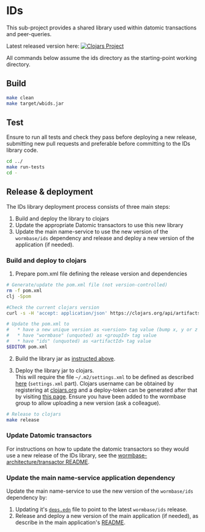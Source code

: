 IDs
===

This sub-project provides a shared library used within datomic transactions and peer-queries.

Latest released version here:
[![Clojars Project](https://img.shields.io/clojars/v/wormbase/ids.svg)](https://clojars.org/wormbase/ids)

All commands below assume the ids directory as the starting-point working directory.

## Build
```bash
make clean
make target/wbids.jar
```

## Test
Ensure to run all tests and check they pass before deploying a new release, submitting new pull requests
and preferable before committing to the IDs library code.
```bash
cd ../
make run-tests
cd -
```

## Release & deployment
The IDs library deployment process consists of three main steps:
1. Build and deploy the library to clojars
2. Update the appropriate Datomic transactors to use this new library
3. Update the main name-service to use the new version of the `wormbase/ids` dependency
    and release and deploy a new version of the application (if needed).

### Build and deploy to clojars

1. Prepare pom.xml file defining the release version and dependencies
```bash
# Generate/update the pom.xml file (not version-controlled)
rm -f pom.xml
clj -Spom

#Check the current clojars version
curl -s -H 'accept: application/json' https://clojars.org/api/artifacts/wormbase/ids | jq .latest_version

# Update the pom.xml to
#   * have a new unique version as <version> tag value (bump x, y or z release nr from current version)
#   * have "wormbase" (unquoted) as <groupId> tag value
#   * have "ids" (unquoted) as <artifactId> tag value
$EDITOR pom.xml
```

2. Build the library jar as [instructed above](#build).

3. Deploy the library jar to clojars.  
    This will require the file `~/.m2/settings.xml` to be defined as described [here](https://github.com/clojars/clojars-web/wiki/pushing#maven) (`settings.xml` part).
    Clojars username can be obtained by registering at [clojars.org](https://clojars.org)
    and a deploy-token can be generated after that by visiting [this page](https://clojars.org/tokens).
    Ensure you have been added to the wormbase group to allow uploading a new version (ask a colleague).
```bash
# Release to clojars
make release
```

### Update Datomic transactors
For instructions on how to update the datomic transactors
so they would use a new release of the IDs library,
see the [wormbase-architecture/transactor README](https://github.com/WormBase/wormbase-architecture/tree/develop/transactor#rolling-updates-console).

### Update the main name-service application dependency
Update the main name-service to use the new version of the `wormbase/ids` dependency by:
 1. Updating it's [`deps.edn`](../deps.edn) file to point to the latest `wormbase/ids` release.
 2. Release and deploy a new version of the main application (if needed),
    as describe in the main application's [README](../README.md#deploying-application).
